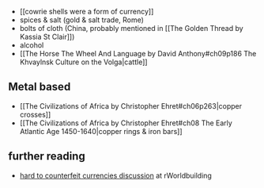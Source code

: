 - [[cowrie shells were a form of currency]]
- spices & salt (gold & salt trade, Rome)
- bolts of cloth (China, probably mentioned in [[The Golden Thread by Kassia St Clair]]) 
- alcohol 
- [[The Horse The Wheel And Language by David Anthony#ch09p186 The Khvaylnsk Culture on the Volga|cattle]]

## Metal based

- [[The Civilizations of Africa by Christopher Ehret#ch06p263|copper crosses]]
- [[The Civilizations of Africa by Christopher Ehret#ch08 The Early Atlantic Age 1450-1640|copper rings & iron bars]]

## further reading

* [hard to counterfeit currencies discussion](https://www.reddit.com/r/worldbuilding/comments/2jn5ut/a_nonmetal_currency_hard_to_counterfeit/) at rWorldbuilding
